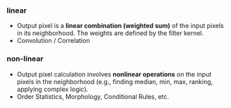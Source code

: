 ### linear
- Output pixel is a **linear combination (weighted sum)** of the input pixels in its neighborhood. The weights are defined by the filter kernel.
- Convolution / Correlation

### non-linear
- Output pixel calculation involves **nonlinear operations** on the input pixels in the neighborhood (e.g., finding median, min, max, ranking, applying complex logic).
- Order Statistics, Morphology, Conditional Rules, etc.